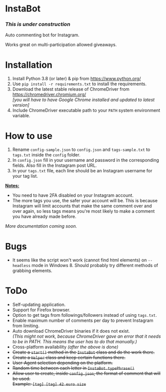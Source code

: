 # InstaBot

### *This is under construction*

Auto commenting bot for Instagram.

Works great on multi-participation allowed giveaways.

# Installation
1. Install Python 3.8 (or later) & pip from https://www.python.org/
2. Use `pip install -r requirements.txt` to install the requirements.
3. Download the latest stable release of ChromeDriver from https://chromedriver.chromium.org/<br>*[you will have to have Google Chrome installed and updated to latest version]*
4. Include ChromeDriver executable path to your `PATH` system environment variable.

# How to use
1. Rename `config-sample.json` to `config.json` and `tags-sample.txt` to `tags.txt` inside the `config` folder.
2. In `config.json` fill in your username and password in the corresponding fields. Also fill in the Instagram post URL.<br>
3. In your `tags.txt` file, each line should be an Instagram username for your tag list.

<u><b>Notes:</b></u>
* You need to have 2FA disabled on your Instagram account.
* The more tags you use, the safer your account will be.
This is because Instagram will limit accounts that make the same comment over and over again,
so less tags means you're most likely to make a comment you have already made before.

*More documentation coming soon.*

# Bugs
* It seems like the script won't work (cannot find html elements) on `--headless` mode in Windows 8.
Should probably try different methods of grabbing elements.

# ToDo
* Self-updating application.
* Support for Firefox browser.
* Option to get tags from followings/followers instead of using `tags.txt`.
* Enable maximum number of comments per day to prevent Instagram from limiting.
* Auto download ChromeDriver binaries if it does not exist.<br>
<i>(This might not work, because ChromeDriver gave an error that it needs to be in PATH. This means the user has to do that manually.)</i>
* Cross-platform availability <i>(after the above is done)</i>
* <s>Create a `start()` method in the `InstaBot` class and do the work there.</s>
* <s>Create a `Helper` class and keep certain functions there.</s>
* <s>User-Agent selection depending on the platform.</s>
* <s>Random time between each letter in `InstaBot.typePhrase()`</s>
* <s>Allow user to create, inside `config.json`, the format of comment that will be used.<br>
Example: `[tag] [tag] 42 euro size`</s>
